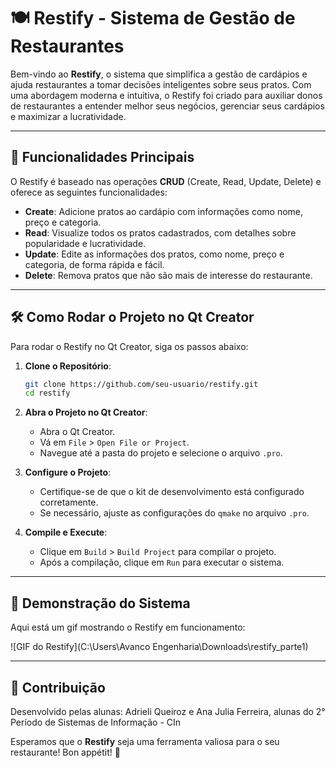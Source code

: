 # 🍽️ **Restify** - Sistema de Gestão de Restaurantes

Bem-vindo ao **Restify**, o sistema que simplifica a gestão de cardápios e ajuda restaurantes a tomar decisões inteligentes sobre seus pratos. Com uma abordagem moderna e intuitiva, o Restify foi criado para auxiliar donos de restaurantes a entender melhor seus negócios, gerenciar seus cardápios e maximizar a lucratividade.

---

## 🚀 **Funcionalidades Principais**

O Restify é baseado nas operações **CRUD** (Create, Read, Update, Delete) e oferece as seguintes funcionalidades:

- **Create**: Adicione pratos ao cardápio com informações como nome, preço e categoria.
- **Read**: Visualize todos os pratos cadastrados, com detalhes sobre popularidade e lucratividade.
- **Update**: Edite as informações dos pratos, como nome, preço e categoria, de forma rápida e fácil.
- **Delete**: Remova pratos que não são mais de interesse do restaurante.

---

## 🛠️ **Como Rodar o Projeto no Qt Creator**

Para rodar o Restify no Qt Creator, siga os passos abaixo:

1. **Clone o Repositório**:
   ```bash
   git clone https://github.com/seu-usuario/restify.git
   cd restify
   ```

2. **Abra o Projeto no Qt Creator**:
   - Abra o Qt Creator.
   - Vá em `File` > `Open File or Project`.
   - Navegue até a pasta do projeto e selecione o arquivo `.pro`.

3. **Configure o Projeto**:
   - Certifique-se de que o kit de desenvolvimento está configurado corretamente.
   - Se necessário, ajuste as configurações do `qmake` no arquivo `.pro`.

4. **Compile e Execute**:
   - Clique em `Build` > `Build Project` para compilar o projeto.
   - Após a compilação, clique em `Run` para executar o sistema.

---

## 🎥 **Demonstração do Sistema**

Aqui está um gif mostrando o Restify em funcionamento:

![GIF do Restify](C:\Users\Avanco Engenharia\Downloads\restify_parte1)

---

## 📝 **Contribuição**

Desenvolvido pelas alunas:
Adrieli Queiroz e Ana Julia Ferreira, alunas do 2° Período de Sistemas de Informação - CIn

Esperamos que o **Restify** seja uma ferramenta valiosa para o seu restaurante! Bon appétit! 🍴

